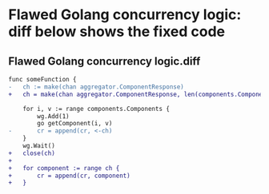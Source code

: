 # Flawed Golang concurrency logic: diff below shows the fixed code

## Flawed Golang concurrency logic.diff

```diff
func someFunction {
-	ch := make(chan aggregator.ComponentResponse)
+	ch = make(chan aggregator.ComponentResponse, len(components.Components))

 	for i, v := range components.Components {
 		wg.Add(1)
		go getComponent(i, v)
-		cr = append(cr, <-ch)
 	}
 	wg.Wait()
+	close(ch)
+
+	for component := range ch {
+		cr = append(cr, component)
+	}
```

